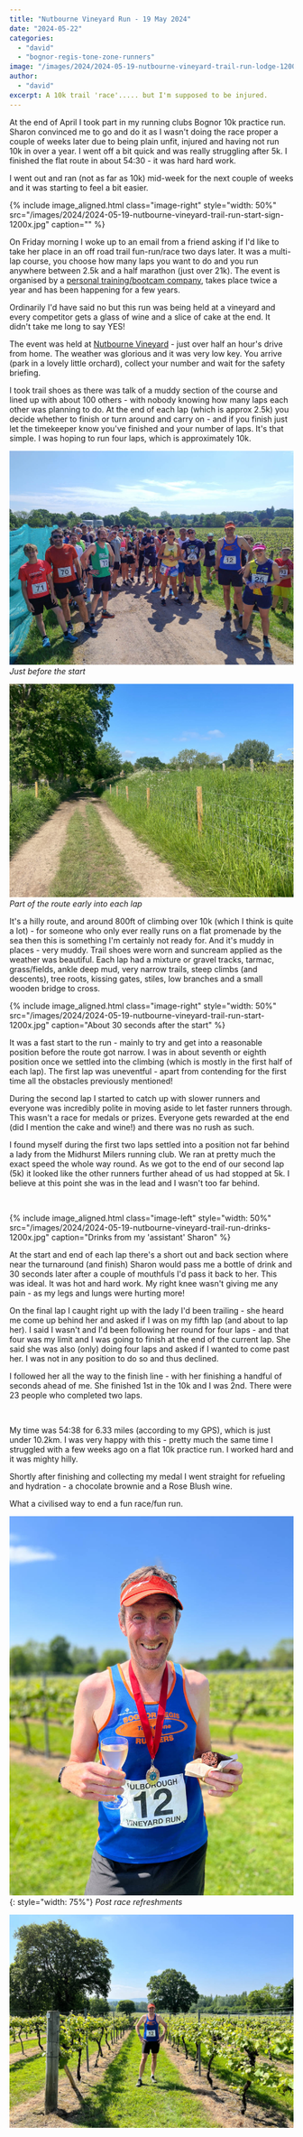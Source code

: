 ```yaml
---
title: "Nutbourne Vineyard Run - 19 May 2024"
date: "2024-05-22"
categories:
  - "david"
  - "bognor-regis-tone-zone-runners"
image: "/images/2024/2024-05-19-nutbourne-vineyard-trail-run-lodge-1200x.jpg"
author:
  - "david"
excerpt: A 10k trail 'race'..... but I'm supposed to be injured.
---
```

At the end of April I took part in my running clubs Bognor 10k practice run. Sharon convinced me to go and do it as I wasn't doing the race proper a couple of weeks later due to being plain unfit, injured and having not run 10k in over a year.  I went off a bit quick and was really struggling after 5k.  I finished the flat route in about 54:30 - it was hard hard work.

I went out and ran (not as far as 10k) mid-week for the next couple of weeks and it was starting to feel a bit easier.

{% include image_aligned.html
  class="image-right"
  style="width: 50%"
  src="/images/2024/2024-05-19-nutbourne-vineyard-trail-run-start-sign-1200x.jpg"
  caption=""
%}

On Friday morning I woke up to an email from a friend asking if I'd like to take her place in an off road trail fun-run/race two days later.  It was a multi-lap course, you choose how many laps you want to do and you run anywhere between 2.5k and a half marathon (just over 21k).  The event is organised by a [personal training/bootcam company](http://www.getfitbootcamp.co.uk/), takes place twice a year and has been happening for a few years.

Ordinarily I'd have said no but this run was being held at a vineyard and every competitor gets a glass of wine and a slice of cake at the end. It didn't take me long to say YES!

The event was held at [Nutbourne Vineyard](https://www.nutbournevineyards.com/) - just over half an hour's drive from home.  The weather was glorious and it was very low key.  You arrive (park in a lovely little orchard), collect your number and wait for the safety briefing.

I took trail shoes as there was talk of a muddy section of the course and lined up with about 100 others - with nobody knowing how many laps each other was planning to do.  At the end of each lap (which is approx 2.5k) you decide whether to finish or turn around and carry on - and if you finish just let the timekeeper know you've finished and your number of laps.  It's that simple. I was hoping to run four laps, which is approximately 10k.

![](/images/2024/2024-05-19-nutbourne-vineyard-trail-pre-start-1200x.jpg)
*Just before the start*

![](/images/2024/2024-05-19-nutbourne-vineyard-trail-run-trail-1200x.jpg)
*Part of the route early into each lap*

It's a hilly route, and around 800ft of climbing over 10k (which I think is quite a lot) - for someone who only ever really runs on a flat promenade by the sea then this is something I'm certainly not ready for.  And it's muddy in places - very muddy.  Trail shoes were worn and suncream applied as the weather was beautiful.  Each lap had a mixture or gravel tracks, tarmac, grass/fields, ankle deep mud, very narrow trails, steep climbs (and descents), tree roots, kissing gates, stiles, low branches and a small wooden bridge to cross.

{% include image_aligned.html
  class="image-right"
  style="width: 50%"
  src="/images/2024/2024-05-19-nutbourne-vineyard-trail-run-start-1200x.jpg"
  caption="About 30 seconds after the start"
%}

It was a fast start to the run - mainly to try and get into a reasonable position before the route got narrow.  I was in about seventh or eighth position once we settled into the climbing (which is mostly in the first half of each lap).  The first lap was uneventful - apart from contending for the first time all the obstacles previously mentioned!

During the second lap I started to catch up with slower runners and everyone was incredibly polite in moving aside to let faster runners through.  This wasn't a race for medals or prizes.  Everyone gets rewarded at the end (did I mention the cake and wine!) and there was no rush as such.

I found myself during the first two laps settled into a position not far behind a lady from the Midhurst Milers running club.  We ran at pretty much the exact speed the whole way round.  As we got to the end of our second lap (5k) it looked like the other runners further ahead of us had stopped at 5k.  I believe at this point she was in the lead and I wasn't too far behind.

<br clear="both" />

{% include image_aligned.html
  class="image-left"
  style="width: 50%"
  src="/images/2024/2024-05-19-nutbourne-vineyard-trail-run-drinks-1200x.jpg"
  caption="Drinks from my 'assistant' Sharon"
%}

At the start and end of each lap there's a short out and back section where near the turnaround (and finish) Sharon would pass me a bottle of drink and 30 seconds later after a couple of mouthfuls I'd pass it back to her.  This was ideal.  It was hot and hard work.  My right knee wasn't giving me any pain - as my legs and lungs were hurting more!

On the final lap I caught right up with the lady I'd been trailing - she heard me come up behind her and asked if I was on my fifth lap (and about to lap her).  I said I wasn't and I'd been following her round for four laps - and that four was my limit and I was going to finish at the end of the current lap.  She said she was also (only) doing four laps and asked if I wanted to come past her.  I was not in any position to do so and thus declined.

I followed her all the way to the finish line - with her finishing a handful of seconds ahead of me.  She finished 1st in the 10k and I was 2nd.  There were 23 people who completed two laps.

<br clear="both" />

My time was 54:38 for 6.33 miles (according to my GPS), which is just under 10.2km.  I was very happy with this - pretty much the same time I struggled with a few weeks ago on a flat 10k practice run.  I worked hard and it was mighty hilly.

Shortly after finishing and collecting my medal I went straight for refueling and hydration - a chocolate brownie and a Rose Blush wine.

What a civilised way to end a fun race/fun run.

![](/images/2024/2024-05-19-nutbourne-vineyard-trail-run-post-race-1200x.jpg){: style="width: 75%"}
*Post race refreshments*

![](/images/2024/2024-05-19-nutbourne-vineyard-trail-run-vineyard-1200x.jpg)
